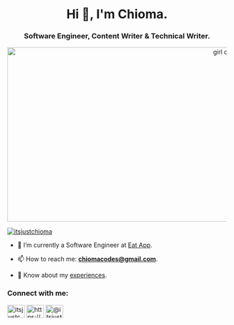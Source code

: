 <h1 align="center">Hi 👋, I'm Chioma.</h1>
<h3 align="center">Software Engineer, Content Writer & Technical Writer.</h3>
<center><img src="https://i.pinimg.com/originals/e1/85/18/e18518c6d24257c6fb02e3c95a862d85.gif" alt="girl coding"  width="1000" height="400"/></center>

<p align="left"> <a href="https://twitter.com/itsjustchioma" target="blank"><img src="https://img.shields.io/twitter/follow/itsjustchioma?logo=twitter&style=for-the-badge" alt="itsjustchioma" /></a> </p>

- 🔭 I’m currently a Software Engineer at [Eat App](https://eatapp.co/).

- 📫 How to reach me: **chiomacodes@gmail.com**.

- 📄 Know about my [experiences](https://plausible-key-3ea.notion.site/Chioma-Uche-Audrey-331e2643b3a04fa89d9b746f540aa86c).

<h3 align="left">Connect with me:</h3>
<p align="left">
<a href="https://twitter.com/itsjustchioma" target="blank"><img align="center" src="https://raw.githubusercontent.com/rahuldkjain/github-profile-readme-generator/master/src/images/icons/Social/twitter.svg" alt="itsjustchioma" height="30" width="40" /></a>
<a href="https://linkedin.com/in/https://www.linkedin.com/in/itsjustchioma/" target="blank"><img align="center" src="https://raw.githubusercontent.com/rahuldkjain/github-profile-readme-generator/master/src/images/icons/Social/linked-in-alt.svg" alt="https://www.linkedin.com/in/chioma-uche-nwosu-a03102234/" height="30" width="40" /></a>
<a href="https://hashnode.com/@itsjustchioma" target="blank"><img align="center" src="https://raw.githubusercontent.com/rahuldkjain/github-profile-readme-generator/master/src/images/icons/Social/hashnode.svg" alt="@itsjustchioma" height="30" width="40" /></a>
</p>
